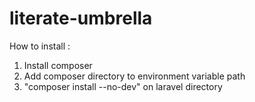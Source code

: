 # literate-umbrella

How to install :
1. Install composer
2. Add composer directory to environment variable path
3. "composer install --no-dev" on laravel directory
